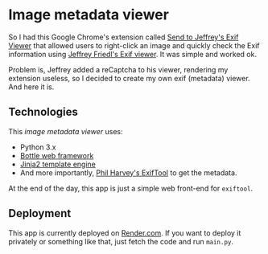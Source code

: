 # Image metadata viewer

So I had this Google Chrome's extension called [Send to Jeffrey's Exif Viewer](https://chrome.google.com/webstore/detail/send-to-jeffreys-exif-vie/gogiienhpamfmodmlnhdljokkjiapfck) that allowed users to right-click an image and quickly check the Exif information using [Jeffrey Friedl's Exif viewer](http://exif.regex.info/exif.cgi). It was simple and worked ok.

Problem is, Jeffrey added a reCaptcha to his viewer, rendering my extension useless, so I decided to create my own exif (metadata) viewer. And here it is.

## Technologies

This _image metadata viewer_ uses:

* Python 3.x
* [Bottle web framework](http://bottlepy.org/docs/dev/)
* [Jinja2 template engine](http://jinja.pocoo.org/)
* And more importantly, [Phil Harvey's ExifTool](http://www.sno.phy.queensu.ca/~phil/exiftool/) to get the metadata.

At the end of the day, this app is just a simple web front-end for `exiftool`.

## Deployment

This app is currently deployed on [Render.com](https://image-metadata-viewer.onrender.com/). If you want to deploy it privately or something like that, just fetch the code and run `main.py`.

